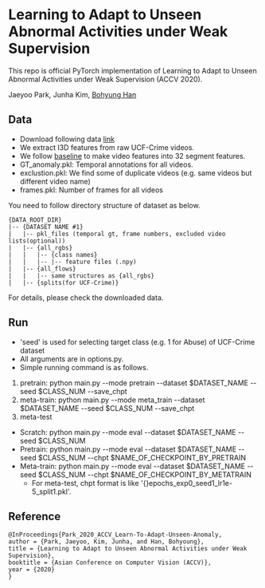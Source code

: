 Learning to Adapt to Unseen Abnormal Activities under Weak Supervision
=====

This repo is official PyTorch implementation of Learning to Adapt to Unseen Abnormal Activities under Weak Supervision (ACCV 2020).

Jaeyoo Park, Junha Kim, [Bohyung Han](https://cv.snu.ac.kr/index.php/bhhan/)

## Data

* Download following data [link](https://drive.google.com/file/d/1pWDK4kDQfHdrgAQC0tjrcp76U1dWkovE/view?usp=sharing)
* We extract I3D features from raw UCF-Crime videos.
* We follow [baseline](https://github.com/WaqasSultani/AnomalyDetectionCVPR2018) to make video features into 32 segment features.
* GT_anomaly.pkl: Temporal annotations for all videos.
* exclustion.pkl: We find some of duplicate videos (e.g. same videos but different video name)
* frames.pkl: Number of frames for all videos


You need to follow directory structure of dataset as below.  
```  
{DATA_ROOT_DIR}
|-- {DATASET NAME #1}
|   |-- pkl_files (temporal gt, frame numbers, excluded video lists(optional))
|   |-- {all_rgbs}  
|   |   |-- {class names}  
|   |   |-- |-- feature files (.npy)  
|   |-- {all_flows}  
|   |   |-- same structures as {all_rgbs}  
|   |-- {splits(for UCF-Crime)}  
```  
For details, please check the downloaded data.

## Run
* 'seed' is used for selecting target class (e.g. 1 for Abuse) of UCF-Crime dataset
* All arguments are in options.py.
* Simple running command is as follows.
1. pretrain: python main.py --mode pretrain --dataset $DATASET_NAME --seed $CLASS_NUM --save_chpt
2. meta-train: python main.py --mode meta_train --dataset $DATASET_NAME --seed $CLASS_NUM --save_chpt
3. meta-test
  * Scratch: python main.py --mode eval --dataset $DATASET_NAME --seed $CLASS_NUM
  * Pretrain: python main.py --mode eval --dataset $DATASET_NAME --seed $CLASS_NUM --chpt $NAME_OF_CHECKPOINT_BY_PRETRAIN
  * Meta-train: python main.py --mode eval --dataset $DATASET_NAME --seed $CLASS_NUM --chpt $NAME_OF_CHECKPOINT_BY_METATRAIN
    * For meta-test, chpt format is like '{}epochs_exp0_seed1_lr1e-5_split1.pkl'.
    
## Reference
```  
@InProceedings{Park_2020_ACCV_Learn-To-Adapt-Unseen-Anomaly,  
author = {Park, Jaeyoo, Kim, Junha, and Han, Bohyoung},  
title = {Learning to Adapt to Unseen Abnormal Activities under Weak Supervision},  
booktitle = {Asian Conference on Computer Vision (ACCV)},  
year = {2020}  
}  
```
